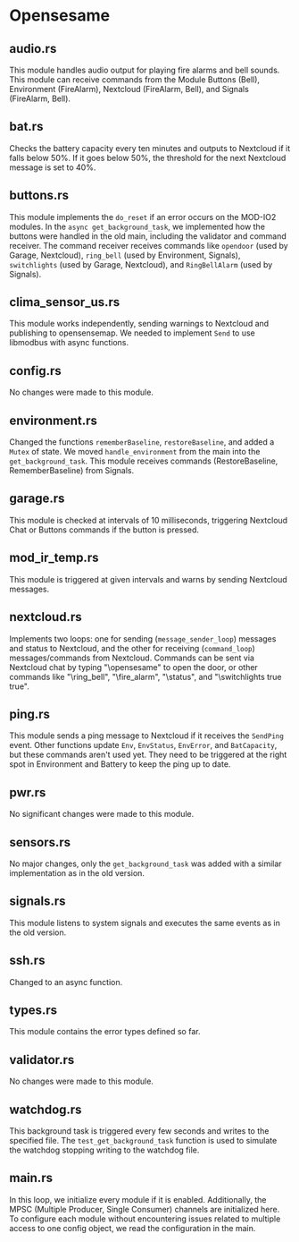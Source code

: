 # Opensesame

## audio.rs
This module handles audio output for playing fire alarms and bell sounds. This module can receive commands from the Module Buttons (Bell), Environment (FireAlarm), Nextcloud (FireAlarm, Bell), and Signals (FireAlarm, Bell).

## bat.rs
Checks the battery capacity every ten minutes and outputs to Nextcloud if it falls below 50%. If it goes below 50%, the threshold for the next Nextcloud message is set to 40%.

## buttons.rs
This module implements the `do_reset` if an error occurs on the MOD-IO2 modules. In the `async get_background_task`, we implemented how the buttons were handled in the old main, including the validator and command receiver. The command receiver receives commands like `opendoor` (used by Garage, Nextcloud), `ring_bell` (used by Environment, Signals), `switchlights` (used by Garage, Nextcloud), and `RingBellAlarm` (used by Signals).

## clima_sensor_us.rs 
This module works independently, sending warnings to Nextcloud and publishing to opensensemap. We needed to implement `Send` to use libmodbus with async functions.

## config.rs
No changes were made to this module.

## environment.rs
Changed the functions `rememberBaseline`, `restoreBaseline`, and added a `Mutex` of state. We moved `handle_environment` from the main into the `get_background_task`. This module receives commands (RestoreBaseline, RememberBaseline) from Signals.

## garage.rs
This module is checked at intervals of 10 milliseconds, triggering Nextcloud Chat or Buttons commands if the button is pressed. 

## mod_ir_temp.rs
This module is triggered at given intervals and warns by sending Nextcloud messages.

## nextcloud.rs 
Implements two loops: one for sending (`message_sender_loop`) messages and status to Nextcloud, and the other for receiving (`command_loop`) messages/commands from Nextcloud. Commands can be sent via Nextcloud chat by typing "\opensesame" to open the door, or other commands like "\ring_bell", "\fire_alarm", "\status", and "\switchlights true true".

## ping.rs
This module sends a ping message to Nextcloud if it receives the `SendPing` event. Other functions update `Env`, `EnvStatus`, `EnvError`, and `BatCapacity`, but these commands aren't used yet. They need to be triggered at the right spot in Environment and Battery to keep the ping up to date.

## pwr.rs 
No significant changes were made to this module.

## sensors.rs 
No major changes, only the `get_background_task` was added with a similar implementation as in the old version.

## signals.rs 
This module listens to system signals and executes the same events as in the old version.

## ssh.rs 
Changed to an async function.

## types.rs
This module contains the error types defined so far.

## validator.rs
No changes were made to this module.

## watchdog.rs
This background task is triggered every few seconds and writes to the specified file. The `test_get_background_task` function is used to simulate the watchdog stopping writing to the watchdog file.

## main.rs
In this loop, we initialize every module if it is enabled. Additionally, the MPSC (Multiple Producer, Single Consumer) channels are initialized here. To configure each module without encountering issues related to multiple access to one config object, we read the configuration in the main.

